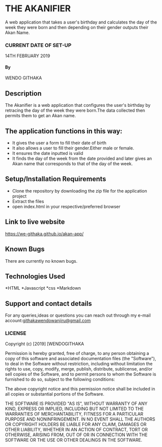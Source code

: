 # THE AKANIFIER

 A web application that takes a user's birthday and calculates the day of the week they were born and then depending on their gender outputs their Akan Name. 

### CURRENT DATE OF SET-UP
14TH FEBRUARY 2019

#### By 
WENDO GITHAKA
## Description
The Akanifier is a web application that configures the user's birthday by retracing the day of the week they were born.The data collected then permits them to get an Akan name.

## The application functions in this way:
* It gives the user a form to fill their date of birth
* It also allows a user to fill their gender.Either male or female.
* It ensures the date inputted is valid
* It finds the day of the week from the date provided and later gives an Akan name that corresponds to that of the day of the week.

## Setup/Installation Requirements
* Clone the repository by downloading the zip file for the application project
* Extract the files
* open index.html in your respective/preferred browser


## Link to live website
https://we-githaka.github.io/akan-app/

## Known Bugs
There are currently no known bugs.

## Technologies Used
*HTML
*Javascript
*css
*Markdown

## Support and contact details
For any queries,ideas or questions you can reach out through my e-mail account:githakawendowanjiru@gmail.com

### LICENSE
Copyright (c) [2019] [WENDOGITHAKA

Permission is hereby granted, free of charge, to any person obtaining a copy
of this software and associated documentation files (the "Software"), to deal
in the Software without restriction, including without limitation the rights
to use, copy, modify, merge, publish, distribute, sublicense, and/or sell
copies of the Software, and to permit persons to whom the Software is
furnished to do so, subject to the following conditions:

The above copyright notice and this permission notice shall be included in all
copies or substantial portions of the Software.

THE SOFTWARE IS PROVIDED "AS IS", WITHOUT WARRANTY OF ANY KIND, EXPRESS OR
IMPLIED, INCLUDING BUT NOT LIMITED TO THE WARRANTIES OF MERCHANTABILITY,
FITNESS FOR A PARTICULAR PURPOSE AND NONINFRINGEMENT. IN NO EVENT SHALL THE
AUTHORS OR COPYRIGHT HOLDERS BE LIABLE FOR ANY CLAIM, DAMAGES OR OTHER
LIABILITY, WHETHER IN AN ACTION OF CONTRACT, TORT OR OTHERWISE, ARISING FROM,
OUT OF OR IN CONNECTION WITH THE SOFTWARE OR THE USE OR OTHER DEALINGS IN THE
SOFTWARE.
